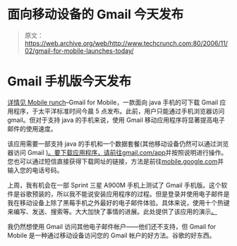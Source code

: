 # 面向移动设备的 Gmail 今天发布

> 原文：<https://web.archive.org/web/http://www.techcrunch.com:80/2006/11/02/gmail-for-mobile-launches-today/>

# Gmail 手机版今天发布

 [详情见 Mobile runch](https://web.archive.org/web/20220628122212/http://mobilecrunch.com/2006/11/02/google-updates-mobile-services-new-downloadable-application-speeds-up-gmail/)–Gmail for Mobile，一款面向 java 手机的可下载 Gmail 应用程序，于太平洋标准时间今晨 5 点发布。此前，用户只能通过手机浏览器访问 gmail。但对于支持 java 的手机来说，使用 Gmail 移动应用程序将显著提高电子邮件的使用速度。

该应用需要一部支持 java 的手机和一个数据套餐(其他移动设备仍然可以通过浏览器访问 Gmail [)。要下载应用程序，请前往](https://web.archive.org/web/20220628122212/http://www.google.com/mobile/)[gmail.com/app](https://web.archive.org/web/20220628122212/http://gmail.com/app)并按照说明进行操作。您也可以通过短信直接获得下载网址的链接，方法是前往[mobile.google.com](https://web.archive.org/web/20220628122212/http://mobile.google.com/)并输入您的电话号码。

上周，我有机会在一部 Sprint 三星 A900M 手机上测试了 Gmail 手机版。这个软件是谷歌预装的，所以我不能说安装应用程序的过程。但是登录并使用电子邮件是我在移动设备上除了黑莓手机之外最好的电子邮件体验。具体来说，使用十个热键来编写、发送、搜索等。大大加快了事情的进展。此处提供了该应用的演示[。](https://web.archive.org/web/20220628122212/http://www.google.com/mobile/gmail/)

我仍然想使用 Gmail 访问其他电子邮件帐户——他们还不支持，但 Gmail for Mobile 是一种通过移动设备访问您的 Gmail 帐户的好方法。谷歌的好东西。